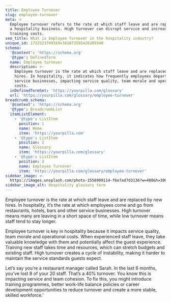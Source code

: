 ```yaml
---
title: Employee Turnover
slug: employee-turnover
meta: >
  Employee turnover refers to the rate at which staff leave and are replaced in
  a hospitality business. High turnover can disrupt service and increase
  training costs.
seo_title: What is Employee Turnover in the hospitality industry?
unique_id: 1722523749169x361873595426209340
schema:
  '@context': 'https://schema.org'
  '@type': DefinedTerm
  name: Employee turnover
  description: >-
    Employee turnover is the rate at which staff leave and are replaced by new
    hires. In hospitality, it indicates how frequently employees depart from
    service businesses, impacting service quality, team morale and operational
    costs.
  inDefinedTermSet: 'https://yourpilla.com/glossary'
  url: 'https://yourpilla.com/glossary/employee-turnover'
breadcrumb_schema:
  '@context': 'https://schema.org'
  '@type': BreadcrumbList
  itemListElement:
    - '@type': ListItem
      position: 1
      name: Home
      item: 'https://yourpilla.com'
    - '@type': ListItem
      position: 2
      name: Glossary
      item: 'https://yourpilla.com/glossary'
    - '@type': ListItem
      position: 3
      name: Employee Turnover
      item: 'https://yourpilla.com/glossary/employee-turnover'
sidebar_image: >-
  https://images.unsplash.com/photo-1556909114-f6e7ad7d3136?w=400&h=300&fit=crop&auto=format
sidebar_image_alt: Hospitality glossary term
---
```

Employee turnover is the rate at which staff leave and are replaced by new hires. In hospitality, it’s the rate at which employees come and go from restaurants, hotels, bars and other service businesses. High turnover means many are leaving in a short space of time, while low turnover means staff tend to stay longer.

Employee turnover is key in hospitality because it impacts service quality, team morale and operational costs. When experienced staff leave, they take valuable knowledge with them and potentially affect the guest experience. Training new staff takes time and resources, which can stretch budgets and existing staff. High turnover creates a cycle of instability, making it harder to maintain the service standards guests expect.

Let’s say you’re a restaurant manager called Sarah. In the last 6 months, you’ve lost 8 of your 20 staff. That’s a 40% turnover. You know this is impacting service and team cohesion. To fix this, you might introduce training programmes, better work-life balance policies or career development opportunities to reduce turnover and create a more stable, skilled workforce.'

